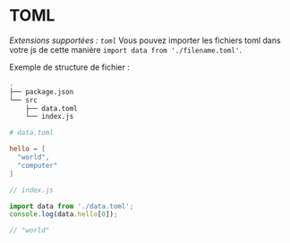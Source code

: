 # TOML

_Extensions supportées : `toml`_
Vous pouvez importer les fichiers toml dans votre js de cette manière `import data from './filename.toml'`.

Exemple de structure de fichier :

```bash
.
├── package.json
└── src
    ├── data.toml
    └── index.js
```

```toml
# data.toml

hello = [
  "world",
  "computer"
]
```

```js
// index.js

import data from './data.toml';
console.log(data.hello[0]);

// "world"
```
